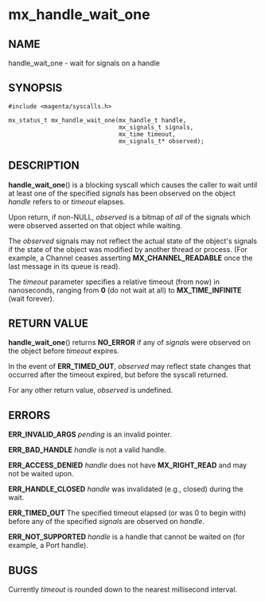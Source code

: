 # mx_handle_wait_one

## NAME

handle_wait_one - wait for signals on a handle

## SYNOPSIS

```
#include <magenta/syscalls.h>

mx_status_t mx_handle_wait_one(mx_handle_t handle,
                               mx_signals_t signals,
                               mx_time timeout,
                               mx_signals_t* observed);
```

## DESCRIPTION

**handle_wait_one**() is a blocking syscall which causes the caller to
wait until at least one of the specified *signals* has been observed on
the object *handle* refers to or *timeout* elapses.

Upon return, if non-NULL, *observed* is a bitmap of *all* of the
signals which were observed asserted on that object while waiting.

The *observed* signals may not reflect the actual state of the object's
signals if the state of the object was modified by another thread or
process.  (For example, a Channel ceases asserting **MX_CHANNEL_READABLE**
once the last message in its queue is read).

The *timeout* parameter specifies a relative timeout (from now) in nanoseconds,
ranging from **0** (do not wait at all) to **MX_TIME_INFINITE** (wait forever).

## RETURN VALUE

**handle_wait_one**() returns **NO_ERROR** if any of *signals* were observed
on the object before *timeout* expires.

In the event of **ERR_TIMED_OUT**, *observed* may reflect state changes
that occurred after the timeout expired, but before the syscall returned.

For any other return value, *observed* is undefined.

## ERRORS

**ERR_INVALID_ARGS**  *pending* is an invalid pointer.

**ERR_BAD_HANDLE**  *handle* is not a valid handle.

**ERR_ACCESS_DENIED**  *handle* does not have **MX_RIGHT_READ** and may
not be waited upon.

**ERR_HANDLE_CLOSED**  *handle* was invalidated (e.g., closed) during the wait.

**ERR_TIMED_OUT**  The specified timeout elapsed (or was 0 to begin
with) before any of the specified *signals* are observed on
*handle*.

**ERR_NOT_SUPPORTED**  *handle* is a handle that cannot be waited on
(for example, a Port handle).

## BUGS

Currently *timeout* is rounded down to the nearest millisecond interval.
